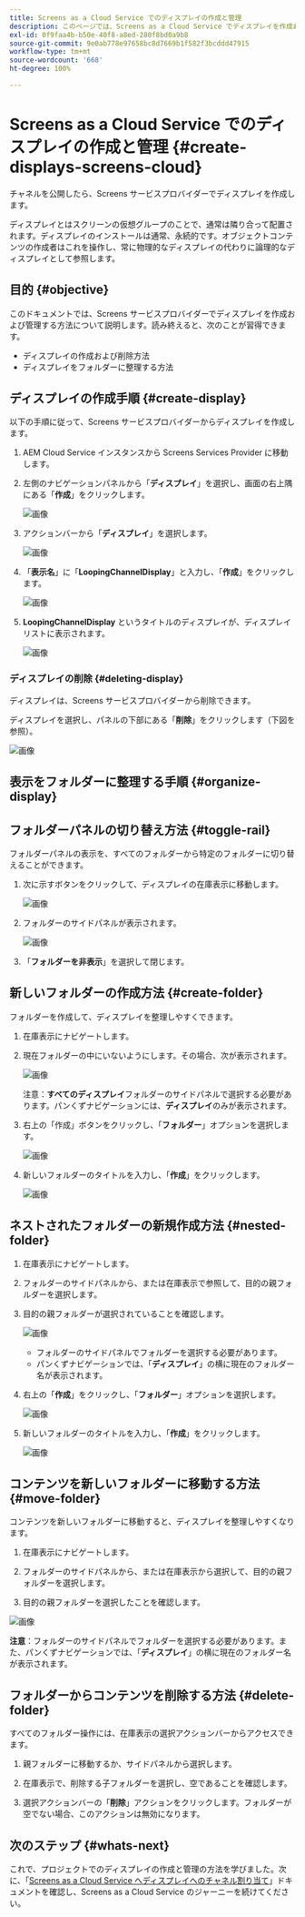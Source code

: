 ```yaml
---
title: Screens as a Cloud Service でのディスプレイの作成と管理
description: このページでは、Screens as a Cloud Service でディスプレイを作成および管理する方法について説明します。
exl-id: 0f9faa4b-b50e-40f8-a8ed-280f8bd0a9b8
source-git-commit: 9e0ab778e97658bc8d7669b1f582f3bcddd47915
workflow-type: tm+mt
source-wordcount: '668'
ht-degree: 100%

---
```


# Screens as a Cloud Service でのディスプレイの作成と管理 {#create-displays-screens-cloud}

チャネルを公開したら、Screens サービスプロバイダーでディスプレイを作成します。

ディスプレイとはスクリーンの仮想グループのことで、通常は隣り合って配置されます。ディスプレイのインストールは通常、永続的です。オブジェクトコンテンツの作成者はこれを操作し、常に物理的なディスプレイの代わりに論理的なディスプレイとして参照します。

## 目的 {#objective}

このドキュメントでは、Screens サービスプロバイダーでディスプレイを作成および管理する方法について説明します。読み終えると、次のことが習得できます。

* ディスプレイの作成および削除方法
* ディスプレイをフォルダーに整理する方法

## ディスプレイの作成手順 {#create-display}

以下の手順に従って、Screens サービスプロバイダーからディスプレイを作成します。

1. AEM Cloud Service インスタンスから Screens Services Provider に移動します。
1. 左側のナビゲーションパネルから「**ディスプレイ**」を選択し、画面の右上隅にある「**作成**」をクリックします。

   ![画像](/help/screens-cloud/assets/display/disp-1.png)

1. アクションバーから「**ディスプレイ**」を選択します。

   ![画像](/help/screens-cloud/assets/display/disp-2.png)

1. 「**表示名**」に「**LoopingChannelDisplay**」と入力し、「**作成**」をクリックします。

   ![画像](/help/screens-cloud/assets/display/disp3.png)

1. **LoopingChannelDisplay** というタイトルのディスプレイが、ディスプレイリストに表示されます。

   ![画像](/help/screens-cloud/assets/display/disp-4.png)

### ディスプレイの削除 {#deleting-display}

ディスプレイは、Screens サービスプロバイダーから削除できます。

ディスプレイを選択し、パネルの下部にある「**削除**」をクリックします（下図を参照）。

![画像](/help/screens-cloud/assets/display/disp-5.png)

## 表示をフォルダーに整理する手順 {#organize-display}

## フォルダーパネルの切り替え方法 {#toggle-rail}

フォルダーパネルの表示を、すべてのフォルダーから特定のフォルダーに切り替えることができます。

1. 次に示すボタンをクリックして、ディスプレイの在庫表示に移動します。

   ![画像](/help/screens-cloud/assets/display/display-inventory.png)

1. フォルダーのサイドパネルが表示されます。

   ![画像](/help/screens-cloud/assets/display/toggle-rail.png)

1. 「**フォルダーを非表示**」を選択して閉じます。

## 新しいフォルダーの作成方法 {#create-folder}

フォルダーを作成して、ディスプレイを整理しやすくできます。

1. 在庫表示にナビゲートします。
1. 現在フォルダーの中にいないようにします。その場合、次が表示されます。

   ![画像](/help/screens-cloud/assets/display/verify-view.png)

   注意：**すべてのディスプレイ**&#x200B;フォルダーのサイドパネルで選択する必要があります。パンくずナビゲーションには、**ディスプレイ**&#x200B;のみが表示されます。

1. 右上の「作成」ボタンをクリックし、「**フォルダー**」オプションを選択します。

   ![画像](/help/screens-cloud/assets/display/Createfolder.png)

1. 新しいフォルダーのタイトルを入力し、「**作成**」をクリックします。

   ![画像](/help/screens-cloud/assets/display/Createfolder2.png)

## ネストされたフォルダーの新規作成方法 {#nested-folder}

1. 在庫表示にナビゲートします。

1. フォルダーのサイドパネルから、または在庫表示で参照して、目的の親フォルダーを選択します。
1. 目的の親フォルダーが選択されていることを確認します。

   ![画像](/help/screens-cloud/assets/display/Nestedview.png)

   * フォルダーのサイドパネルでフォルダーを選択する必要があります。
   * パンくずナビゲーションでは、「**ディスプレイ**」の横に現在のフォルダー名が表示されます。

1. 右上の「**作成**」をクリックし、「**フォルダー**」オプションを選択します。

   ![画像](/help/screens-cloud/assets/display/Createfolder.png)

1. 新しいフォルダーのタイトルを入力し、「**作成**」をクリックします。

   ![画像](/help/screens-cloud/assets/display/Createfolder2.png)

## コンテンツを新しいフォルダーに移動する方法 {#move-folder}

コンテンツを新しいフォルダーに移動すると、ディスプレイを整理しやすくなります。

1. 在庫表示にナビゲートします。

1. フォルダーのサイドパネルから、または在庫表示から選択して、目的の親フォルダーを選択します。

1. 目的の親フォルダーを選択したことを確認します。

![画像](/help/screens-cloud/assets/display/movetofolder.png)

**注意**：フォルダーのサイドパネルでフォルダーを選択する必要があります。また、パンくずナビゲーションでは、「**ディスプレイ**」の横に現在のフォルダー名が表示されます。

## フォルダーからコンテンツを削除する方法 {#delete-folder}

すべてのフォルダー操作には、在庫表示の選択アクションバーからアクセスできます。

1. 親フォルダーに移動するか、サイドパネルから選択します。

1. 在庫表示で、削除する子フォルダーを選択し、空であることを確認します。

1. 選択アクションバーの「**削除**」アクションをクリックします。フォルダーが空でない場合、このアクションは無効になります。


## 次のステップ {#whats-next}

これで、プロジェクトでのディスプレイの作成と管理の方法を学びました。次に、「[Screens as a Cloud Service へディスプレイへのチャネル割り当て](https://experienceleague.adobe.com/docs/experience-manager-cloud-service/screens-as-cloud-service/create-content/assigning-channels-to-display.html?lang=ja)」ドキュメントを確認し、Screens as a Cloud Service のジャーニーを続けてください。
